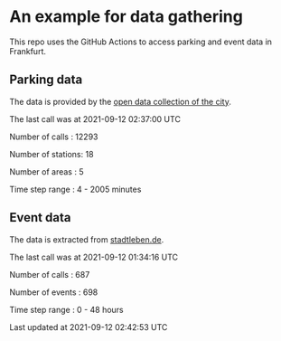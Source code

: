 # An example for data gathering

This repo uses the GitHub Actions to access parking and event data in Frankfurt.

## Parking data
The data is provided by the [open data collection of the city](https://www.offenedaten.frankfurt.de/).

The last call was at 2021-09-12 02:37:00 UTC

Number of calls   : 12293

Number of stations:    18

Number of areas   :     5

Time step range   :     4 -  2005 minutes


## Event data
The data is extracted from [stadtleben.de](https://stadtleben.de/frankfurt/).

The last call was at 2021-09-12 01:34:16 UTC

Number of calls   : 687

Number of events  : 698

Time step range   :   0 -  48 hours


Last updated at 2021-09-12 02:42:53 UTC
